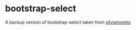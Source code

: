 # bootstrap-select

A backup version of bootstrap-select taken from [silviomoreto](https://github.com/silviomoreto/bootstrap-select) 
